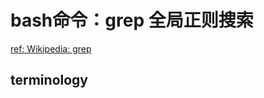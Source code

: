 # bash命令：grep 全局正则搜索
[ref: Wikipedia: grep](https://en.wikipedia.org/wiki/Grep)  

## terminology  
